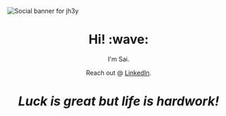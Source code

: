 ![Social banner for jh3y](https://66.media.tumblr.com/297ad21e39298ededf355e03b2ab16c5/tumblr_pt4j9spzUn1rlupep_540.gif)
<h1 align='center'> Hi! :wave:</h1>
<p align='center'>
I'm Sai.
</p>
<p align='center'>Reach out @ <a href="https://www.linkedin.com/in/sai-chand-paruchuri-77660161/">LinkedIn</a>.</p>

<h1 align='center'><i>Luck is great but life is hardwork!</i></h1>
